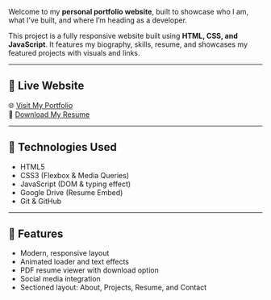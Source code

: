 
Welcome to my **personal portfolio website**, built to showcase who I am, what I’ve built, and where I’m heading as a developer.

This project is a fully responsive website built using **HTML, CSS, and JavaScript**. It features my biography, skills, resume, and showcases my featured projects with visuals and links.

---

## 🔗 Live Website

🌐 [Visit My Portfolio](https://portfolio-six-ebon-39.vercel.app/index.html)  
📄 [Download My Resume](https://drive.google.com/file/d/16bTPD0iXs4QXvKJUm6xE7Fm55l3T1Zpz/view)

---
## 🚀 Technologies Used

- HTML5
- CSS3 (Flexbox & Media Queries)
- JavaScript (DOM & typing effect)
- Google Drive (Resume Embed)
- Git & GitHub

---

## 🧠 Features

- Modern, responsive layout
- Animated loader and text effects
- PDF resume viewer with download option
- Social media integration
- Sectioned layout: About, Projects, Resume, and Contact



